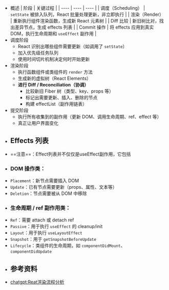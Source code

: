 - 概述
  | 阶段 | 关键过程 |
  | ---- | ---- | ---- |
  | 调度（Scheduling） | `setState` 被排入队列，React 批量处理更新，非立即执行 |
  | 渲染（Render） | 重新执行组件渲染函数，生成新 React 元素树 |
  | Diff 比较 | 新旧树比对，找出差异节点，生成 effects 列表 |
  | Commit 操作 | 将 effects 应用到真实 DOM，执行生命周期和 `useEffect` 副作用 |
- 调度阶段
	- React 识别出哪些组件需要更新（如调用了 `setState`）
	- 加入优先级任务队列
	- 使用时间切片机制决定何时开始更新
- 渲染阶段
	- 执行函数组件或类组件的 `render` 方法
	- 生成新的虚拟树（React Elements）
	- **进行 Diff / Reconciliation（协调）**
		- 比较新旧 Fiber 树（类型、key、props 等）
		- 标记出需要更新、插入、删除的节点
		- 构建 effectList（副作用链表）
- 提交阶段
	- 执行所有收集到的副作用（更新 DOM、调用生命周期、ref、effect 等）
	- 真正让用户界面变化
- ## Effects 列表
- ==注意==：Effect列表并不仅仅是useEffect副作用，它包括
- ### DOM 操作类：
- `Placement`：新节点需要插入 DOM
- `Update`：已有节点需要更新（props、属性、文本等）
- `Deletion`：节点需要被从 DOM 中移除
- ### 生命周期 / ref 副作用类：
- `Ref`：需要 attach 或 detach ref
- `Passive`：用于执行 `useEffect` 的 cleanup/init
- `Layout`：用于执行 `useLayoutEffect`
- `Snapshot`：用于 `getSnapshotBeforeUpdate`
- `Lifecycle`：类组件的生命周期，如 `componentDidMount`、`componentDidUpdate`
- ## 参考资料
- [chatgpt:Reat渲染流程分析](https://chatgpt.com/share/688c948f-cef4-8012-92e1-39f9511665de)